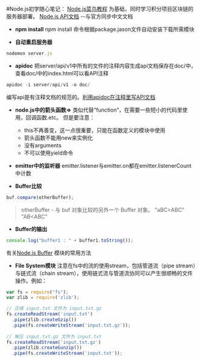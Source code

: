 #Node.js初学随心笔记：
[Node.js菜鸟教程](http://www.runoob.com/nodejs/nodejs-buffer.html) 为基础，同时学习积分项目区块链的服务器部署。
[Node.js API文档](http://nodejs.cn/) --与官方同步中文文档

- **npm install**
	npm install 命令根据package.jason文件自动安装下载所需模块
	
- **自动重启服务器**
``` javascript
nodemon server.js
```

- **apidoc**
把server/api/v1中所有的文件的注释内容生成api文档保存在doc/中，查看doc/中的index.html可以看API注释
``` javascript
apidoc -i server/api/v1 -o doc/
```	
编写api是有注释文档的规范的。[利用apidoc在注释里写API文档](http://www.jianshu.com/p/a799c23234b8) 

- **node.js中的箭头函数=>**
类似代替“function”，在需要一些短小的代码里使用，回调函数.etc。
但是要注意：
	- this不再善变，这一点很重要，只能在函数定义的模块中使用
	- 箭头函数不能用new来实例化
	- 没有arguments
	- 不可以使用yield命令
	
- **emitter中的监听器**
emitter.listener与emitter.on都在emitter.listenerCount中计数

- **Buffer比较**
```JavaScript
buf.compare(otherBuffer);
``` 
>otherBuffer - 与 buf 对象比较的另外一个 Buffer 对象。
	"aBC>ABC"
	"AB<ABC"

- **Buffer的输出**
```JavaScript
console.log("buffer1 : " + buffer1.toString());
```
有关[Node.js Buffer](http://www.runoob.com/nodejs/nodejs-buffer.html) 模块的常用方法

- **File System模块**
注意在fs中的流的使用stream，包括管道流（pipe stream）与链式流（chain stream），使用链式流与管道流协同可以产生很顺畅的文件操作。例如：
```JavaScript
var fs = require("fs");
var zlib = require('zlib');

// 压缩 input.txt 文件为 input.txt.gz
fs.createReadStream('input.txt')
  .pipe(zlib.createGzip())
  .pipe(fs.createWriteStream('input.txt.gz'));
  
// 解压 input.txt.gz 文件为 input.txt
fs.createReadStream('input.txt.gz')
  .pipe(zlib.createGunzip())
  .pipe(fs.createWriteStream('input.txt'));
```


































